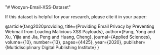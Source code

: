 "# Wooyun-Email-XSS-Dataset" 

If this dataset is helpful for your research, please cite it in your paper:

@article{fang2020providing,
  title={Providing Email Privacy by Preventing Webmail from Loading Malicious XSS Payloads},
  author={Fang, Yong and Xu, Yijia and Jia, Peng and Huang, Cheng},
  journal={Applied Sciences},
  volume={10},
  number={13},
  pages={4425},
  year={2020},
  publisher={Multidisciplinary Digital Publishing Institute}
}
